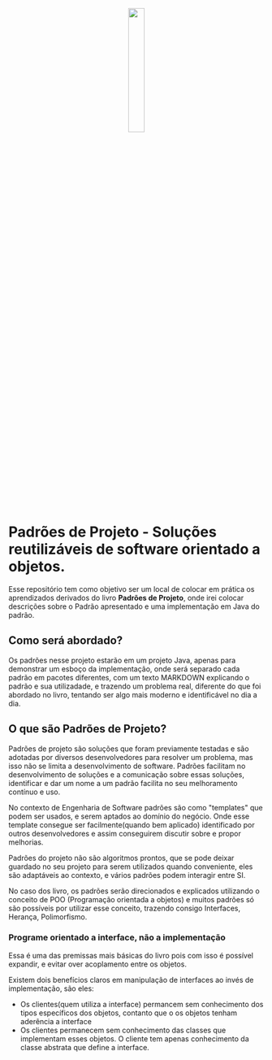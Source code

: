 <p align="center">
  <img src="https://www.livropedia.com/imagens/livro-padroes-de-projetos-solucoes-reutilizaveis-de-software-orientados-a-objetos.jpg" width="25%" >  
</p>


# Padrões de Projeto - Soluções reutilizáveis de software orientado a objetos.

Esse repositório tem como objetivo ser um local de colocar em prática os aprendizados
derivados do livro **Padrões de Projeto**, onde irei colocar descrições sobre o Padrão apresentado
e uma implementação em Java do padrão. 

## Como será abordado?

Os padrões nesse projeto estarão em um projeto Java, apenas para demonstrar um esboço da implementação, onde será separado cada padrão em pacotes diferentes,
com um texto MARKDOWN explicando o padrão e sua utilizadade, e trazendo um problema real, diferente do que foi abordado no livro, tentando ser algo mais 
moderno e identificável no dia a dia.

## O que são Padrões de Projeto? 

Padrões de projeto são soluções que foram previamente testadas e são adotadas por diversos desenvolvedores para resolver um problema, 
mas isso não se limita a desenvolvimento de software. 
Padrões facilitam no desenvolvimento de soluções e a comunicação sobre essas soluções, identificar e dar um nome a um padrão facilita
no seu melhoramento contínuo e uso. 

No contexto de Engenharia de Software padrões são como "templates" que podem ser usados, e serem aptados ao domínio do negócio.
Onde esse template consegue ser facilmente(quando bem aplicado) identificado por outros desenvolvedores e assim conseguirem discutir sobre 
e propor melhorias. 

Padrões do projeto não são algoritmos prontos, que se pode deixar guardado no seu projeto para serem utilizados quando conveniente, eles são adaptáveis
ao contexto, e vários padrões podem interagir entre SI. 

No caso dos livro, os padrões serão direcionados e explicados utilizando o conceito de POO (Programação orientada a objetos) e muitos padrões só são possíveis 
por utilizar esse conceito, trazendo consigo Interfaces, Herança, Polimorfismo. 

### Programe orientado a interface, não a implementação
Essa é uma das premissas mais básicas do livro pois com isso é possível expandir, e evitar over acoplamento entre os objetos. 

Existem dois benefícios claros em manipulação de interfaces ao invés de implementação, são eles:
- Os clientes(quem utiliza a interface) permancem sem conhecimento dos tipos específicos dos objetos, contanto que o os objetos tenham aderência a interface
- Os clientes permanecem sem conhecimento das classes que implementam esses objetos. O cliente tem apenas conhecimento da classe abstrata que define a interface. 
